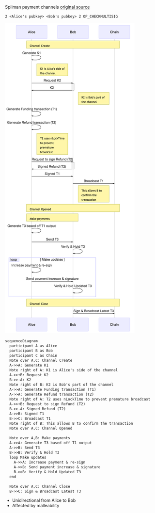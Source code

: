 Spilman payment channels [original source](https://lists.linuxfoundation.org/pipermail/bitcoin-dev/2013-April/002433.html)

```
2 <Alice's pubkey> <Bob's pubkey> 2 OP_CHECKMULTISIG
```

![sequence](./images/generated/spilman.png "sequence")

```mermaid
sequenceDiagram
  participant A as Alice
  participant B as Bob
  participant C as Chain
  Note over A,C: Channel Create
  A->>A: Generate K1
  Note right of A: K1 is Alice's side of the channel
  A->>+B: Request K2
  B->>-A: K2
  Note right of B: K2 is Bob's part of the channel
  A->>A: Generate Funding transaction (T1)
  A->>A: Generate Refund transaction (T2)
  Note right of A: T2 uses nLockTime to prevent premature broadcast
  A->>+B: Request to sign Refund (T2)
  B->>-A: Signed Refund (T2)
  A->>B: Signed T1
  B->>C: Broadcast T1
  Note right of B: This allows B to confirm the transaction
  Note over A,C: Channel Opened

  Note over A,B: Make payments
  A->>A: Generate T3 based off T1 output
  A->>B: Send T3
  B->>B: Verify & Hold T3
  loop Make updates
    A->>A: Increase payment & re-sign
    A->>B: Send payment increase & signature
    B->>B: Verify & Hold Updated T3
  end

  Note over A,C: Channel Close
  B->>C: Sign & Broadcast Latest T3
```

* Unidirectional from Alice to Bob
* Affected by malleability
